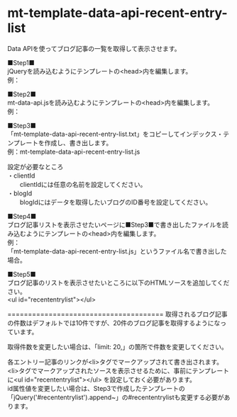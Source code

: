 mt-template-data-api-recent-entry-list
======================================
Data APIを使ってブログ記事の一覧を取得して表示させます。  

■Step1■  
jQueryを読み込むようにテンプレートの&lt;head&gt;内を編集します。  
例：  
<script src="http://your-url/jquery.min.js"></script>

■Step2■  
mt-data-api.jsを読み込むようにテンプレートの&lt;head&gt;内を編集します。  
例：  
<script type="text/javascript" src="http://your-url/mt-static/data-api/v1/js/mt-data-api.js"></script>
  
■Step3■  
「mt-template-data-api-recent-entry-list.txt」をコピーしてインデックス・テンプレートを作成し、書き出します。  
例：mt-template-data-api-recent-entry-list.js  

設定が必要なところ  
・clientId  
　　clientIdには任意の名前を設定してください。  
・blogId  
　　blogIdにはデータを取得したいブログのID番号を設定してください。  

■Step4■  
ブログ記事リストを表示させたいページに■Step3■で書き出したファイルを読み込むようにテンプレートの&lt;head&gt;内を編集します。  
例：  
「mt-template-data-api-recent-entry-list.js」というファイル名で書き出した場合。  
<script type="text/javascript" src="http://your-url/mt-template-data-api-recent-entry-list.js"></script>

■Step5■  
ブログ記事のリストを表示させたいところに以下のHTMLソースを追加してください。    
&lt;ul id="recententrylist"&gt;&lt;/ul&gt;    

======================================
取得されるブログ記事の件数はデフォルトでは10件ですが、20件のブログ記事を取得するようになっています。  

取得件数を変更したい場合は、「limit: 20,」の箇所で件数を変更してください。  

各エントリー記事のリンクが&lt;li&gt;タグでマークアップされて書き出されます。  
&lt;li&gt;タグでマークアップされたソースを表示させるために、事前にテンプレートに&lt;ul id="recententrylist"&gt;&lt;/ul&gt;  を設定しておく必要があります。  
id属性値を変更したい場合は、Step3で作成したテンプレートの「jQuery('#recententrylist').append~」の#recententrylistも変更する必要があります。
